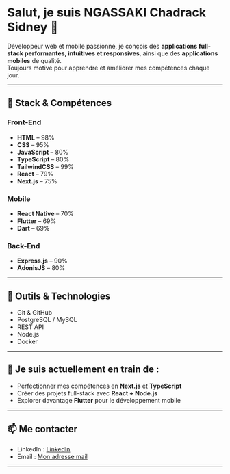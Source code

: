 # Salut, je suis NGASSAKI Chadrack Sidney 👋

Développeur web et mobile passionné, je conçois des **applications full-stack performantes, intuitives et responsives**, ainsi que des **applications mobiles** de qualité.  
Toujours motivé pour apprendre et améliorer mes compétences chaque jour.

---

## 🚀 Stack & Compétences

### Front-End
- **HTML** – 98%
- **CSS** – 95%
- **JavaScript** – 80%
- **TypeScript** – 80%
- **TailwindCSS** – 99%
- **React** – 79%
- **Next.js** – 75%

### Mobile
- **React Native** – 70%
- **Flutter** – 69%
- **Dart** – 69%

### Back-End
- **Express.js** – 90%
- **AdonisJS** – 80%

---

## 🔧 Outils & Technologies
- Git & GitHub
- PostgreSQL / MySQL
- REST API
- Node.js
- Docker

---

## 🌱 Je suis actuellement en train de :
- Perfectionner mes compétences en **Next.js** et **TypeScript**
- Créer des projets full-stack avec **React + Node.js**
- Explorer davantage **Flutter** pour le développement mobile

---

## 📫 Me contacter
- LinkedIn : [LinkedIn](https://www.linkedin.com/in/tonprofil](https://www.linkedin.com/in/chadrack-sidney-ngassaki-26253635b/))
- Email : [Mon adresse mail ](jrh3948@gmail.com)

---
